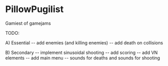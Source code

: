 # PillowPugilist
Gamiest of gamejams

TODO:

A) Essential
-- add enemies (and killing enemies)
-- add death on collisions

B) Secondary
-- implement sinusoidal shooting
-- add scoring
-- add VN elements
-- add main menu
-- sounds for deaths and sounds for shooting
